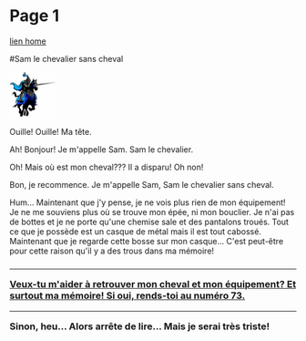# Page 1

[lien home](/)


#Sam le chevalier sans cheval

<img src="/images/chevalier.png"  height="80" width="80"> 

<p>Ouille! Ouille! Ma tête.<p>Ah! Bonjour! Je m'appelle Sam. Sam le chevalier. <p>Oh! Mais où est mon cheval??? Il a disparu! Oh non! <p>Bon, je recommence. Je m'appelle Sam, Sam le chevalier sans cheval.<p>Hum... Maintenant que j'y pense, je ne vois plus rien de mon équipement! Je ne me souviens plus où se trouve mon épée, ni mon bouclier. Je n'ai pas de bottes et je ne porte qu'une chemise sale et des pantalons troués. Tout ce que je possède est un casque de métal mais il est tout cabossé. Maintenant que je regarde cette bosse sur mon casque... C'est peut-être pour cette raison qu'il y a des trous dans ma mémoire!</p>
<h3>
<hr><a  href="/2/">Veux-tu m'aider à retrouver mon cheval et mon équipement? Et surtout ma mémoire! Si oui, rends-toi au numéro 73.</a>
<hr>Sinon, heu... Alors arrête de lire... Mais je serai très triste! 
</h3></td></tr></table></center></td></tr></table></center>
